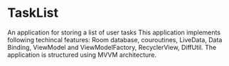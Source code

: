 # TaskList
An application for storing a list of user tasks
This application implements following techincal features: 
Room database, couroutines, LiveData, Data Binding, 
ViewModel and ViewModelFactory, RecyclerView, DiffUtil. 
The application is structured using MVVM architecture.
